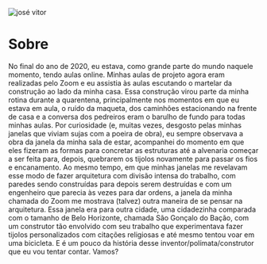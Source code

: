 ![josé vitor](https://user-images.githubusercontent.com/80409959/132848343-2648b4c0-97a0-4ecb-a8f4-05ea76c86fa3.png)
# Sobre
No final do ano de 2020, eu estava, como grande parte do mundo naquele momento, tendo aulas online. Minhas aulas de projeto agora eram realizadas pelo Zoom e eu assistia às aulas escutando o martelar da construção ao lado da minha casa. 
Essa construção virou parte da minha rotina durante a quarentena, principalmente nos momentos em que eu estava em aula, o ruído da maqueta, dos caminhões estacionando na frente de casa e a conversa dos pedreiros eram o barulho de fundo para todas minhas aulas. 
Por curiosidade (e, muitas vezes, desgosto pelas minhas janelas que viviam sujas com a poeira de obra), eu sempre observava a obra da janela da minha sala de estar, acompanhei do momento em que eles fizeram as formas para concretar as estruturas até a alvenaria começar a ser feita para, depois, quebrarem os tijolos novamente para passar os fios e encanamento. 
Ao mesmo tempo, em que minhas janelas me revelavam esse modo de fazer arquitetura com divisão intensa do trabalho, com paredes sendo construídas para depois serem destruídas e com um engenheiro que parecia às vezes para dar ordens, a janela da minha chamada do Zoom me mostrava (talvez) outra maneira de se pensar na arquitetura. 
Essa janela era para outra cidade, uma cidadezinha comparada com o tamanho de Belo Horizonte, chamada São Gonçalo do Bação, com um construtor tão envolvido com seu trabalho que experimentava fazer tijolos personalizados com citações religiosas e até mesmo tentou voar em uma bicicleta. E é um pouco da história desse inventor/polímata/construtor que eu vou tentar contar. 
Vamos? 
